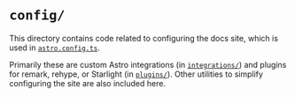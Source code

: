 # `config/`

This directory contains code related to configuring the docs site, which is used in [`astro.config.ts`](../astro.config.ts).

Primarily these are custom Astro integrations (in [`integrations/`](./integrations/)) and plugins for remark, rehype, or Starlight (in [`plugins/`](./plugins/)). Other utilities to simplify configuring the site are also included here.
